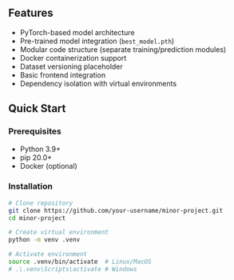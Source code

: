 ## Features

- PyTorch-based model architecture
- Pre-trained model integration (`best_model.pth`)
- Modular code structure (separate training/prediction modules)
- Docker containerization support
- Dataset versioning placeholder
- Basic frontend integration
- Dependency isolation with virtual environments

## Quick Start

### Prerequisites
- Python 3.9+
- pip 20.0+
- Docker (optional)

### Installation
```bash
# Clone repository
git clone https://github.com/your-username/minor-project.git
cd minor-project

# Create virtual environment
python -m venv .venv

# Activate environment
source .venv/bin/activate  # Linux/MacOS
# .\.venv\Scripts\activate # Windows